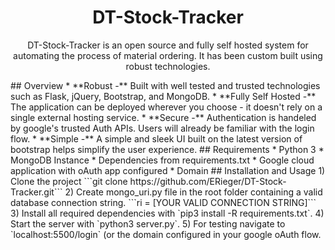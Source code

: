 <h1 align="center">DT-Stock-Tracker</h1>
<p align="center">DT-Stock-Tracker is an open source and fully self hosted system for automating the process of material ordering. It has been custom built using robust technologies.</p>
## Overview
* **Robust -** Built with well tested and trusted technologies such as Flask, jQuery, Bootstrap, and MongoDB.
* **Fully Self Hosted -** The application can be deployed wherever you choose - it doesn't rely on a single external hosting service.
* **Secure -** Authentication is handeled by google's trusted Auth APIs. Users will already be familiar with the login flow.
* **Simple -** A simple and sleek UI built on the latest version of bootstrap helps simplify the user experience.
## Requirements
* Python 3
* MongoDB Instance
* Dependencies from requirements.txt
* Google cloud application with oAuth app configured
* Domain
## Installation and Usage
1) Clone the project
```git clone https://github.com/ERieger/DT-Stock-Tracker.git```
2) Create mongo_uri.py file in the root folder containing a valid database connection string.
```ri = [YOUR VALID CONNECTION STRING]```
3) Install all required dependencies with `pip3 install -R requirements.txt`.
4) Start the server with `python3 server.py`.
5) For testing navigate to `localhost:5500/login` (or the domain configured in your google oAuth flow.
